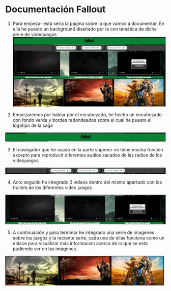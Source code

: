 # Documentación Fallout

1. Para empezar esta sería la página sobre la que vamos a documentar. En ella he puesto un background diseñado por ia con temática de dicha serie de videojuegos
![esta es la página princiapl](capturas/Paginaentera.bmp)

2. Empezaremos por hablar por el encabezado, he hecho un encabezado con fondo verde y bordes redondeados sobre el cual he puesto el logotipo de la saga

![esta es la barra de encabezado](capturas/encabezado.bmp)

3. El navegador que he usado en la parte superior no tiene mucha función excepto para reproducir diferentes audios sacados de las radios de los videojuegos

![estos son los audios de las radios](capturas/radios.bmp)

4. Acto seguido he integrado 3 videos dentro del mismo apartado con los trailers de los diferentes video juegos

![Estos son los videos de los trailers](capturas/videos.bmp)

5. A continuación y para terminar he integrado una serie de imagenes sobre los juegos y la reciente serie, cada una de ellas funciona como un enlace para visualizar más información acerca de lo que se esta pudiendo ver en las imágenes.

![Estas son las imágenes relacionadas con los juegos y serie](capturas/imagenes.bmp)
